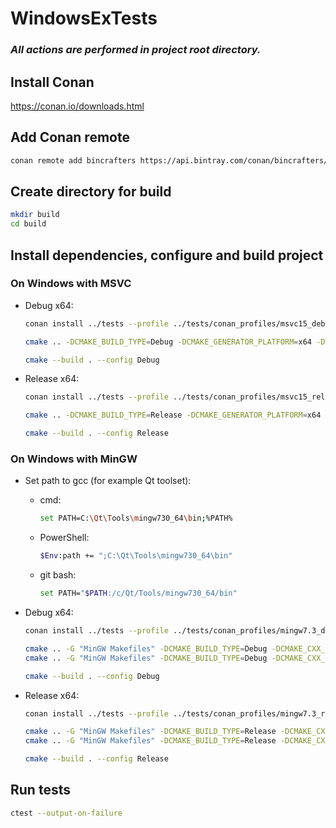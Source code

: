 # WindowsExTests

### *All actions are performed in project root directory.*

## Install Conan
https://conan.io/downloads.html

## Add Conan remote
```bash
conan remote add bincrafters https://api.bintray.com/conan/bincrafters/public-conan
```

## Create directory for build
```bash
mkdir build
cd build
```

## Install dependencies, configure and build project

### On Windows with MSVC

- Debug x64:
  ```bash
  conan install ../tests --profile ../tests/conan_profiles/msvc15_debug_x64.txt --build missing

  cmake .. -DCMAKE_BUILD_TYPE=Debug -DCMAKE_GENERATOR_PLATFORM=x64 -DWINDOWS_EX_BUILD_TESTS=ON

  cmake --build . --config Debug
  ```
- Release x64:
  ```bash
  conan install ../tests --profile ../tests/conan_profiles/msvc15_release_x64.txt --build missing

  cmake .. -DCMAKE_BUILD_TYPE=Release -DCMAKE_GENERATOR_PLATFORM=x64 -DWINDOWS_EX_BUILD_TESTS=ON

  cmake --build . --config Release
  ```

### On Windows with MinGW

- Set path to gcc (for example Qt toolset):
  - cmd:
    ```bash
    set PATH=C:\Qt\Tools\mingw730_64\bin;%PATH%
    ```
  - PowerShell:
    ```bash
    $Env:path += ";C:\Qt\Tools\mingw730_64\bin"
    ```
  - git bash:
    ```bash
    set PATH="$PATH:/c/Qt/Tools/mingw730_64/bin"
    ```

- Debug x64:
  ```bash
  conan install ../tests --profile ../tests/conan_profiles/mingw7.3_debug_x64.txt --build missing

  cmake .. -G "MinGW Makefiles" -DCMAKE_BUILD_TYPE=Debug -DCMAKE_CXX_FLAGS="-m64" -DWINDOWS_EX_BUILD_TESTS=ON
  cmake .. -G "MinGW Makefiles" -DCMAKE_BUILD_TYPE=Debug -DCMAKE_CXX_FLAGS="-m64" -DWINDOWS_EX_BUILD_TESTS=ON

  cmake --build . --config Debug
  ```
- Release x64:
  ```bash
  conan install ../tests --profile ../tests/conan_profiles/mingw7.3_release_x64.txt --build missing

  cmake .. -G "MinGW Makefiles" -DCMAKE_BUILD_TYPE=Release -DCMAKE_CXX_FLAGS="-m64" -DWINDOWS_EX_BUILD_TESTS=ON
  cmake .. -G "MinGW Makefiles" -DCMAKE_BUILD_TYPE=Release -DCMAKE_CXX_FLAGS="-m64" -DWINDOWS_EX_BUILD_TESTS=ON

  cmake --build . --config Release
  ```

## Run tests
```bash
ctest --output-on-failure
```
